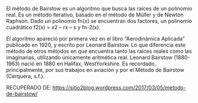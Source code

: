 El método de Bairstow es un algoritmo que busca las raíces de un polinomio real. Es un método iterativo, basado en el método de Müller y de Newton Raphson. Dado un polinomio fn(x) se encuentran dos factores, un polinomio cuadrático f2(x) = x2 – rx – s  y  fn-2(x).

El algoritmo apareció por primera vez en el libro “Aerodinámica Aplicada” publicado en 1920, y escrito por Leonard Bairstow. Lo que diferencia este método de otros métodos en que encuentra tanto las raíces reales como las imaginarias, utilizando únicamente aritmética real. Leonard Bairstow (1880-1963) nació en 1880 en Halifax, WestYorkshire. Es recordado, principalmente, por sus trabajos en aviación y por el Método de Bairstow (Cerquera, s.f.).

RECUPERADO DE: https://sitio2blog.wordpress.com/2017/03/05/metodo-de-bairstow/
